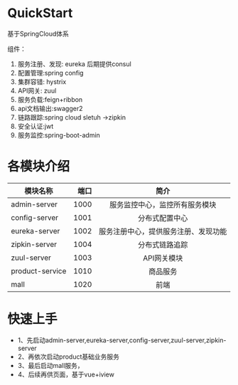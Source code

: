# QuickStart
基于SpringCloud体系

组件：
1. 服务注册、发现: eureka  后期提供consul
2. 配置管理:spring config 
3. 集群容错: hystrix
4. API网关: zuul
5. 服务负载:feign+ribbon
6. api文档输出:swagger2
7. 链路跟踪:spring cloud sletuh ->zipkin
8. 安全认证:jwt
9. 服务监控:spring-boot-admin

# 各模块介绍

| 模块名称        | 端口   |  简介  |
| --------   | -----:  | :----:  |
| admin-server      | 1000   |   服务监控中心，监控所有服务模块    |
| config-server        |   1001   |   分布式配置中心   |
| eureka-server        |    1002   |  服务注册中心，提供服务注册、发现功能  | (1006 备份服务注册中心)
| zipkin-server        |    1004   |  分布式链路追踪  |
| zuul-server        |    1003    |  API网关模块  |
| product-service       |    1010    |  商品服务  |
| mall        |    1020    |  前端  |


# 快速上手
- 1、先启动admin-server,eureka-server,config-server,zuul-server,zipkin-server
- 2、再依次启动product基础业务服务
- 3、最后启动mall服务，
- 4、后续再供页面，基于vue+iview
